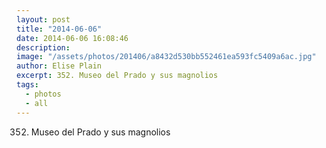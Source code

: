 ```yaml
---
layout: post
title: "2014-06-06"
date: 2014-06-06 16:08:46
description: 
image: "/assets/photos/201406/a8432d530bb552461ea593fc5409a6ac.jpg"
author: Elise Plain
excerpt: 352. Museo del Prado y sus magnolios
tags: 
  - photos
  - all
---
```


352. Museo del Prado y sus magnolios
<p></p>

